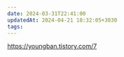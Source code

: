 ```yaml
---
date: 2024-03-31T22:41:00
updatedAt: 2024-04-21 18:32:05+3030
tags: 
---
```

https://youngban.tistory.com/7